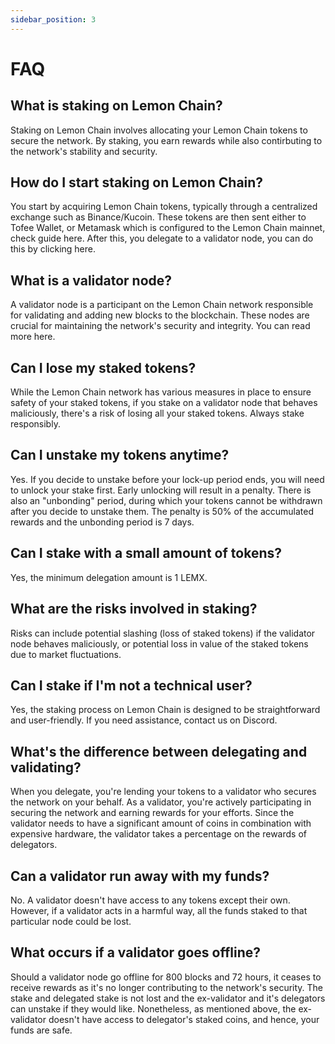 ```yaml
---
sidebar_position: 3
---
```


# FAQ

## What is staking on Lemon Chain?

Staking on Lemon Chain involves allocating your Lemon Chain tokens to secure the network. By staking, you earn rewards while also contirbuting to the network's stability and security.

## How do I start staking on Lemon Chain?

You start by acquiring Lemon Chain tokens, typically through a centralized exchange such as Binance/Kucoin. These tokens are then sent either to Tofee Wallet, or Metamask which is configured to the Lemon Chain mainnet, check guide here. After this, you delegate to a validator node, you can do this by clicking here.

## What is a validator node?

A validator node is a participant on the Lemon Chain network responsible for validating and adding new blocks to the blockchain. These nodes are crucial for maintaining the network's security and integrity. You can read more here.

## Can I lose my staked tokens?

While the Lemon Chain network has various measures in place to ensure safety of your staked tokens, if you stake on a validator node that behaves maliciously, there's a risk of losing all your staked tokens. Always stake responsibly.

## Can I unstake my tokens anytime?

Yes. If you decide to unstake before your lock-up period ends, you will need to unlock your stake first. Early unlocking will result in a penalty. There is also an "unbonding" period, during which your tokens cannot be withdrawn after you decide to unstake them. The penalty is 50% of the accumulated rewards and the unbonding period is 7 days.

## Can I stake with a small amount of tokens?

Yes, the minimum delegation amount is 1 LEMX.

## What are the risks involved in staking?

Risks can include potential slashing (loss of staked tokens) if the validator node behaves maliciously, or potential loss in value of the staked tokens due to market fluctuations.

## Can I stake if I'm not a technical user?

Yes, the staking process on Lemon Chain is designed to be straightforward and user-friendly. If you need assistance, contact us on Discord.

## What's the difference between delegating and validating?

When you delegate, you're lending your tokens to a validator who secures the network on your behalf. As a validator, you're actively participating in securing the network and earning rewards for your efforts. Since the validator needs to have a significant amount of coins in combination with expensive hardware, the validator takes a percentage on the rewards of delegators.

## Can a validator run away with my funds?

No. A validator doesn't have access to any tokens except their own. However, if a validator acts in a harmful way, all the funds staked to that particular node could be lost.  

## What occurs if a validator goes offline?

Should a validator node go offline for 800 blocks and 72 hours, it ceases to receive rewards as it's no longer contributing to the network's security. The stake and delegated stake is not lost and the ex-validator and it's delegators can unstake if they would like. Nonetheless, as mentioned above, the ex-validator doesn't have access to delegator's staked coins, and hence, your funds are safe.
